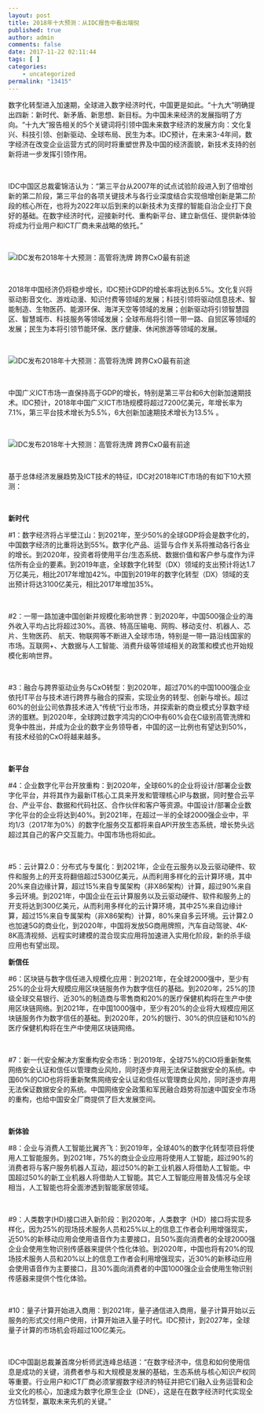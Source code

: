 ```yaml
---
layout: post
title: 2018年十大预测：从IDC报告中看出端倪
published: true
author: admin
comments: false
date: 2017-11-22 02:11:44
tags: [ ]
categories:
    - uncategorized
permalink: "13415"
---
```

数字化转型进入加速期，全球进入数字经济时代，中国更是如此。“十九大”明确提出四新：新时代、新矛盾、新思想、新目标。为中国未来经济的发展指明了方向。“十九大”报告相关的5个关键词将引领中国未来数字经济的发展方向：文化复兴、科技引领、创新驱动、全球布局、民生为本。IDC预计，在未来3-4年间，数字经济在改变企业运营方式的同时将重塑世界及中国的经济面貌，新技术支持的创新将进一步发挥引领作用。

&nbsp;

IDC中国区总裁霍锦洁认为：“第三平台从2007年的试点试验阶段进入到了倍增创新的第二阶段，第三平台的各项关键技术与各行业深度结合实现倍增创新是第二阶段的核心所在，也将为2022年以后到来的以新技术为支撑的智能自治企业打下良好的基础。在数字经济时代，迎接新时代、重构新平台、建立新信任、提供新体验将成为行业用户和ICT厂商未来战略的依托。”

&nbsp;

![IDC发布2018年十大预测：高管将洗牌 跨界CxO最有前途][1]

&nbsp;

2018年中国经济仍将稳步增长，IDC预计GDP的增长率将达到6.5%。文化复兴将驱动影音文化、游戏动漫、知识付费等领域的发展；科技引领将驱动信息技术、智能制造、生物医药、能源环保、海洋天空等领域的发展；创新驱动将引领智慧园区、智慧城市、科技服务等领域发展；全球布局将引领一带一路、自贸区等领域的发展；民生为本将引领节能环保、医疗健康、休闲旅游等领域的发展。

&nbsp;

![IDC发布2018年十大预测：高管将洗牌 跨界CxO最有前途][2]

&nbsp;

中国广义ICT市场一直保持高于GDP的增长，特别是第三平台和6大创新加速期技术。IDC预计，2018年中国广义ICT市场规模将超过7200亿美元，年增长率为7.1%，第三平台技术增长为5.5%，6大创新加速期技术增长为13.5% 。

&nbsp;

![IDC发布2018年十大预测：高管将洗牌 跨界CxO最有前途][3]

&nbsp;

基于总体经济发展趋势及ICT技术的特征，IDC对2018年ICT市场的有如下10大预测：

&nbsp;

**新时代**

#1：数字经济将占半壁江山：到2021年，至少50%的全球GDP将会是数字化的，中国数字经济的比重将达到55%。数字化产品、运营与合作关系将推动各行各业的增长。到2020年，投资者将使用平台/生态系统、数据价值和客户参与度作为评估所有企业的要素。到2019年底，全球数字化转型（DX）领域的支出预计将达1.7万亿美元，相比2017年增加42%。中国到2019年的数字化转型（DX）领域的支出预计将达3100亿美元，相比2017年增加35%。

&nbsp;

#2：一带一路加速中国创新并规模化影响世界：到2020年，中国500强企业的海外收入平均占比将超过30%。高铁、特高压输电、网购、移动支付、机器人、芯片、生物医药、 航天、物联网等不断进入全球市场，特别是一带一路沿线国家的市场。互联网+、大数据与人工智能、消费升级等领域相关的政策和模式也开始规模化影响世界。

&nbsp;

#3：融合与跨界驱动业务与CxO转型：到2020年，超过70%的中国1000强企业依托IT平台与技术进行跨界与融合的探索，实现业务的转型、创新与增长。超过60%的创业公司依靠技术进入“传统“行业市场，并探索新的商业模式分享数字经济的蛋糕。到2020年，全球跨过数字鸿沟的CIO中有60%会在C级别高管洗牌和竞争中胜出，并成为企业的数字业务领导者，中国的这一比例也有望达到50%，有技术经验的CxO将越来越多。

&nbsp;

**新平台**

#4：企业数字化平台开放重构：到2020年，全球60%的企业将设计/部署企业数字化平台，并将其作为最新IT核心工具来开发和管理核心IP与数据，同时整合云平台、产业平台、数据和代码社区、合作伙伴和客户等资源。中国设计/部署企业数字化平台的企业将达到40%。到2021年，在超过一半的全球2000强企业中，平均1/3（2017年为0%）的数字化服务交互都将来自API开放生态系统，增长势头远超过其自己的客户交互能力。中国市场也将如此。

&nbsp;

#5：云计算2.0：分布式与专属化：到2021年，企业在云服务以及云驱动硬件、软件和服务上的开支将翻倍超过5300亿美元，从而利用多样化的云计算环境，其中20%来自边缘计算，超过15%来自专属架构（非X86架构）计算，超过90%来自多云环境。到2021年，中国企业在云计算服务以及云驱动硬件、软件和服务上的开支将达到300亿美元，从而利用多样化的云计算环境，其中25%来自边缘计算，超过15%来自专属架构（非X86架构）计算，80%来自多云环境。云计算2.0也加速5G的商业化，到2020年，中国将发放5G商用牌照，汽车自动驾驶、4K-8K高清视频、远程实时建模的混合现实应用将加速进入实用化阶段，新的杀手级应用也有望出现。

**新信任**

#6：区块链与数字信任进入规模化应用：到2021年，在全球2000强中，至少有25%的企业将大规模应用区块链服务作为数字信任的基础。到2020年，25%的顶级全球交易银行、近30%的制造商与零售商和20%的医疗保健机构将在生产中使用区块链网络。到2021年，在中国1000强中，至少有20%的企业将大规模应用区块链服务作为数字信任的基础。到2020年，20%的银行、30%的供应链和10%的医疗保健机构将在生产中使用区块链网络。

&nbsp;

#7：新一代安全解决方案重构安全市场：到2019年，全球75%的CIO将重新聚焦网络安全认证和信任以管理商业风险，同时逐步弃用无法保证数据安全的系统。中国60%的CIO也将将重新聚焦网络安全认证和信任以管理商业风险，同时逐步弃用无法保证数据安全的系统。中国网络安全政策和军民融合趋势将加速中国安全市场的重构，也给中国安全厂商提供了巨大发展空间。

&nbsp;

**新体验**

#8：企业与消费人工智能比翼齐飞：到2019年，全球40%的数字化转型项目将使用人工智能服务。到2021年，75%的商业企业应用将使用人工智能，超过90%的消费者将与客户服务机器人互动，超过50%的新工业机器人将借助人工智能。中国超过50%的新工业机器人将借助人工智能。其它人工智能应用普及情况与全球相当，人工智能也将全面渗透到智能家居领域。

&nbsp;

#9：人类数字(HD)接口进入新阶段：到2020年，人类数字（HD）接口将实现多样化，因为25%的现场技术服务人员和25%以上的信息工作者会利用增强现实，近50%的新移动应用会使用语音作为主要接口，且50%面向消费者的全球2000强企业会使用生物识别传感器来提供个性化体验。到2020年，中国也将有20%的现场技术服务人员和20%以上的信息工作者会利用增强现实，近30%的新移动应用会使用语音作为主要接口，且30%面向消费者的中国1000强企业会使用生物识别传感器来提供个性化体验。

&nbsp;

#10：量子计算开始进入商用：到2021年，量子通信进入商用，量子计算开始以云服务的形式交付用户使用，计算开始进入量子时代。IDC预计，到2027年，全球量子计算的市场机会将超过100亿美元。

&nbsp;

IDC中国副总裁兼首席分析师武连峰总结道：“在数字经济中，信息和如何使用信息是成功的关键，消费者参与和大规模是发展的基础，生态系统与核心知识产权同等重要。行业用户和ICT厂商必须掌握数字经济的特征并把它们融入业务运营和企业文化的核心，加速成为数字化原生企业（DNE），这是在在数字经济时代实现全方位转型，赢取未来先机的关键。”

&nbsp;

 [1]: http://yongz.com/yz/wp-content/uploads/2017/11/fd4c447bf0dbd32fc9426a0e8f146c4e.jpg "IDC发布2018年十大预测：高管将洗牌 跨界CxO最有前途"
 [2]: http://yongz.com/yz/wp-content/uploads/2017/11/f10c5915f8d0405378206d693192e9e0.png "IDC发布2018年十大预测：高管将洗牌 跨界CxO最有前途"
 [3]: http://yongz.com/yz/wp-content/uploads/2017/11/cb1fcb8039a18ae24759953584ca53f9.png "IDC发布2018年十大预测：高管将洗牌 跨界CxO最有前途"